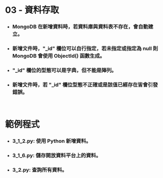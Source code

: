 03 - 資料存取
=====
* ### MongoDB 在新增資料時，若資料庫與資料表不存在，會自動建立。
* ### 新增文件時，"_id" 欄位可以自行指定，若未指定或指定為 null 則 MongoDB 會使用 ObjectId() 函數生成。
* ### "_id" 欄位的型態可以是字典，但不能是陣列。
* ### 新增文件時，若 "_id" 欄位型態不正確或是該值已經存在皆會引發錯誤。
<br />

範例程式
=====
* ### 3_1_2.py: 使用 Python 新增資料。
* ### 3_1_6.py: 儲存開放資料平台上的資料。
* ### 3_2.py: 查詢所有資料。
<br />
